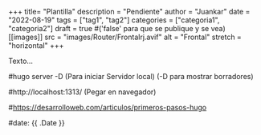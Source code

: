 +++
title= "Plantilla"
description = "Pendiente"
author = "Juankar"
date = "2022-08-19"
tags = ["tag1", "tag2"]
categories = ["categoria1", "categoria2"]
draft = true  #('false' para que se publique y se vea)
[[images]]
  src = "images/Router/Frontalrj.avif"
  alt = "Frontal"
  stretch = "horizontal"
+++

Texto...

#hugo server -D    (Para iniciar Servidor local) (-D para mostrar borradores)

#http://localhost:1313/   (Pegar en navegador)

#https://desarrolloweb.com/articulos/primeros-pasos-hugo

#date: {{ .Date }}


